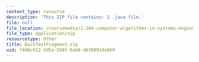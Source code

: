 ```yaml
---
content_type: resource
description: 'This ZIP file contains: 1 .java file.'
file: null
file_location: /coursemedia/1-204-computer-algorithms-in-systems-engineering-spring-2010/7498c9225d5a550f9ab0d6f00914e869_DuctTestFragment.zip
file_type: application/zip
resourcetype: Other
title: DuctTestFragment.zip
uid: 7498c922-5d5a-550f-9ab0-d6f00914e869
---
```

